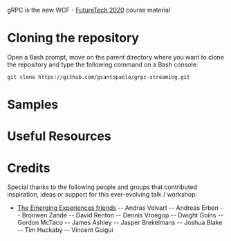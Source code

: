 gRPC is the new WCF - [FutureTech 2020](https://futuretech.nl/) course material 

# Cloning the repository
Open a Bash prompt, move on the parent directory where you want to clone the repository and type the following command on a Bash console:

```
git clone https://github.com/gsantopaolo/grpc-streaming.git
```

# Samples

# Useful Resources

# Credits

Special thanks to the following people and groups that contributed inspiration, ideas or support for this ever-evolving talk / workshop:
- [The Emerging Experiences friends](https://emerging-experiences.slack.com/)
-- Andras Velvart
-- Andreas Erben
-- Bronwen Zande
-- David Renton
-- Dennis Vroegop
-- Dwight Goins
-- Gordon McTaco
-- James Ashley
-- Jasper Brekelmans
-- Joshua Blake
-- Tim Huckaby
-- Vincent Guigui